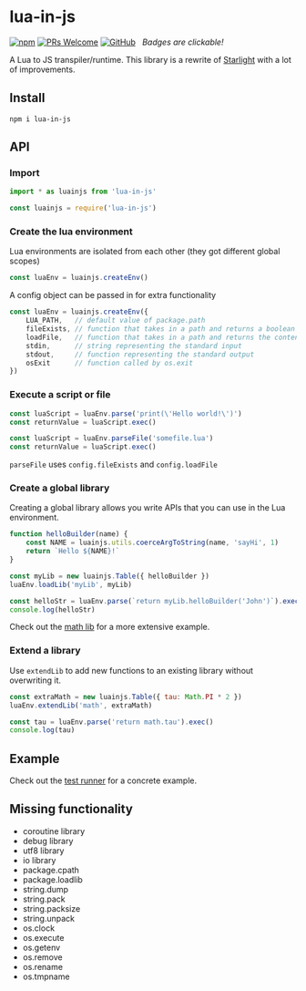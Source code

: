 # lua-in-js

[![npm](https://img.shields.io/npm/v/lua-in-js.svg?style=flat-square)](https://www.npmjs.com/package/lua-in-js)
[![PRs Welcome](https://img.shields.io/badge/PRs-welcome-blue.svg?style=flat-square)](./CONTRIBUTING.md)
[![GitHub](https://img.shields.io/github/license/teoxoy/lua-in-js.svg?style=flat-square&color=blue)](./LICENSE)
&nbsp;&nbsp;_Badges are clickable!_

A Lua to JS transpiler/runtime. This library is a rewrite of [Starlight](https://github.com/paulcuth/starlight) with a lot of improvements.

## Install

```
npm i lua-in-js
```

## API

### Import

```js
import * as luainjs from 'lua-in-js'
```

```js
const luainjs = require('lua-in-js')
```

### Create the lua environment

Lua environments are isolated from each other (they got different global scopes)

```js
const luaEnv = luainjs.createEnv()
```

A config object can be passed in for extra functionality

```js
const luaEnv = luainjs.createEnv({
    LUA_PATH,   // default value of package.path
    fileExists, // function that takes in a path and returns a boolean
    loadFile,   // function that takes in a path and returns the content of a file
    stdin,      // string representing the standard input
    stdout,     // function representing the standard output
    osExit      // function called by os.exit
})
```

### Execute a script or file

```js
const luaScript = luaEnv.parse('print(\'Hello world!\')')
const returnValue = luaScript.exec()
```

```js
const luaScript = luaEnv.parseFile('somefile.lua')
const returnValue = luaScript.exec()
```

`parseFile` uses `config.fileExists` and `config.loadFile`

### Create a global library

Creating a global library allows you write APIs that you can use in the Lua environment.

```js
function helloBuilder(name) {
    const NAME = luainjs.utils.coerceArgToString(name, 'sayHi', 1)
    return `Hello ${NAME}!`
}

const myLib = new luainjs.Table({ helloBuilder })
luaEnv.loadLib('myLib', myLib)

const helloStr = luaEnv.parse(`return myLib.helloBuilder('John')`).exec()
console.log(helloStr)
```

Check out the [math lib](./src/lib/math.ts) for a more extensive example.

### Extend a library

Use `extendLib` to add new functions to an existing library without overwriting it.

```js
const extraMath = new luainjs.Table({ tau: Math.PI * 2 })
luaEnv.extendLib('math', extraMath)

const tau = luaEnv.parse('return math.tau').exec()
console.log(tau)
```

## Example

Check out the [test runner](./tests/test.js) for a concrete example.

## Missing functionality

 - coroutine library
 - debug library
 - utf8 library
 - io library
 - package.cpath
 - package.loadlib
 - string.dump
 - string.pack
 - string.packsize
 - string.unpack
 - os.clock
 - os.execute
 - os.getenv
 - os.remove
 - os.rename
 - os.tmpname
